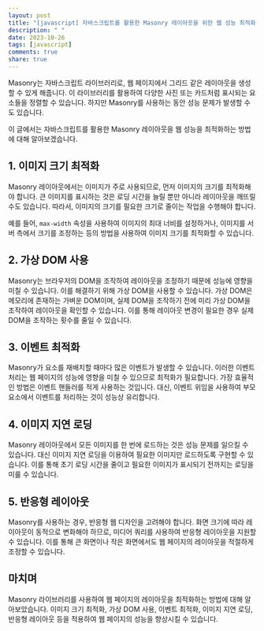 ```yaml
---
layout: post
title: "[javascript] 자바스크립트를 활용한 Masonry 레이아웃을 위한 웹 성능 최적화"
description: " "
date: 2023-10-26
tags: [javascript]
comments: true
share: true
---
```


Masonry는 자바스크립트 라이브러리로, 웹 페이지에서 그리드 같은 레이아웃을 생성할 수 있게 해줍니다. 이 라이브러리를 활용하여 다양한 사진 또는 카드처럼 표시되는 요소들을 정렬할 수 있습니다. 하지만 Masonry를 사용하는 동안 성능 문제가 발생할 수도 있습니다.

이 글에서는 자바스크립트를 활용한 Masonry 레이아웃을 웹 성능을 최적화하는 방법에 대해 알아보겠습니다.

## 1. 이미지 크기 최적화

Masonry 레이아웃에서는 이미지가 주로 사용되므로, 먼저 이미지의 크기를 최적화해야 합니다. 큰 이미지를 표시하는 것은 로딩 시간을 늘릴 뿐만 아니라 레이아웃을 깨뜨릴 수도 있습니다. 따라서, 이미지의 크기를 필요한 크기로 줄이는 작업을 수행해야 합니다. 

예를 들어, `max-width` 속성을 사용하여 이미지의 최대 너비를 설정하거나, 이미지를 서버 측에서 크기를 조정하는 등의 방법을 사용하여 이미지 크기를 최적화할 수 있습니다.

## 2. 가상 DOM 사용

Masonry는 브라우저의 DOM을 조작하여 레이아웃을 조정하기 때문에 성능에 영향을 미칠 수 있습니다. 이를 해결하기 위해 가상 DOM을 사용할 수 있습니다. 가상 DOM은 메모리에 존재하는 가벼운 DOM이며, 실제 DOM을 조작하기 전에 미리 가상 DOM을 조작하여 레이아웃을 확인할 수 있습니다. 이를 통해 레이아웃 변경이 필요한 경우 실제 DOM을 조작하는 횟수를 줄일 수 있습니다.

## 3. 이벤트 최적화

Masonry가 요소를 재배치할 때마다 많은 이벤트가 발생할 수 있습니다. 이러한 이벤트 처리는 웹 페이지의 성능에 영향을 미칠 수 있으므로 최적화가 필요합니다. 가장 효율적인 방법은 이벤트 핸들러를 적게 사용하는 것입니다. 대신, 이벤트 위임을 사용하여 부모 요소에서 이벤트를 처리하는 것이 성능상 유리합니다.

## 4. 이미지 지연 로딩

Masonry 레이아웃에서 모든 이미지를 한 번에 로드하는 것은 성능 문제를 일으킬 수 있습니다. 대신 이미지 지연 로딩을 이용하여 필요한 이미지만 로드하도록 구현할 수 있습니다. 이를 통해 초기 로딩 시간을 줄이고 필요한 이미지가 표시되기 전까지는 로딩을 미룰 수 있습니다.

## 5. 반응형 레이아웃

Masonry를 사용하는 경우, 반응형 웹 디자인을 고려해야 합니다. 화면 크기에 따라 레이아웃이 동적으로 변화해야 하므로, 미디어 쿼리를 사용하여 반응형 레이아웃을 지원할 수 있습니다. 이를 통해 큰 화면이나 작은 화면에서도 웹 페이지의 레이아웃을 적절하게 조정할 수 있습니다.

## 마치며

Masonry 라이브러리를 사용하여 웹 페이지의 레이아웃을 최적화하는 방법에 대해 알아보았습니다. 이미지 크기 최적화, 가상 DOM 사용, 이벤트 최적화, 이미지 지연 로딩, 반응형 레이아웃 등을 적용하여 웹 페이지의 성능을 향상시킬 수 있습니다.
